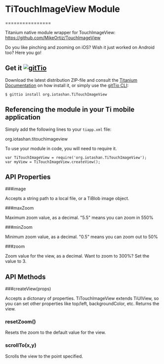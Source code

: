 # TiTouchImageView Module
================

Titanium native module wrapper for TouchImageView: https://github.com/MikeOrtiz/TouchImageView

Do you like pinching and zooming on iOS? Wish it just worked on Android too? Here you go!

## Get it [![gitTio](http://gitt.io/badge.png)](http://gitt.io/component/org.iotashan.TiTouchImageView)
Download the latest distribution ZIP-file and consult the [Titanium Documentation](http://docs.appcelerator.com/titanium/latest/#!/guide/Using_a_Module) on how install it, or simply use the [gitTio CLI](http://gitt.io/cli):

`$ gittio install org.iotashan.TiTouchImageView`

## Referencing the module in your Ti mobile application 

Simply add the following lines to your `tiapp.xml` file:

<modules>
	<module platform="android">org.iotashan.titouchimageview</module>
</modules>

To use your module in code, you will need to require it.

	var TiTouchImageView = require('org.iotashan.TiTouchImageView');
	var myView = TiTouchImageView.createView();

## API Properties

###image

Accepts a string path to a local file, or a TiBlob image object.

###maxZoom

Maximum zoom value, as a decimal. "5.5" means you can zoom in 550%

###minZoom

Minimum zoom value, as a decimal. "0.5" means you can zoom out to 50%

###zoom

Zoom value for the view, as a decimal. Want to zoom to 300%? Set the value to 3.

## API Methods

###createView(props)

Accepts a dictonary of properties. TiTouchImageView extends TiUIView, so you can set other properties like top/left, backgroundColor, etc. Returns the view.

### resetZoom()

Resets the zoom to the default value for the view.

### scrollTo(x,y)

Scrolls the view to the point specified.